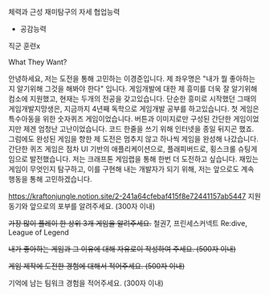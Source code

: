 체력과 근성
재미탐구의 자세
협업능력
- 공감능력

직군 훈련x

What They Want?

안녕하세요, 저는 도전을 통해 고민하는 이경준입니다.
제 좌우명은 "내가 뭘 좋아하는지 알기위해 그것을 해봐야 한다" 입니다. 게임개발에 대한 제 흥미를 더욱 잘 알기위해 컴소에 지원했고, 현재는 두개의 전공을 갖고있습니다. 단순한 흥미로 시작했던 그때의 게임개발지망생은, 지금까지 4년째 독학으로 게임개발 공부를 하고있습니다. 첫 게임은 특수아동을 위한 숫자퀴즈 게임이었습니다. 버튼과 이미지로만 구성된 간단한 게임이었지만 제겐 엄청난 고난이었습니다. 코드 한줄을 쓰기 위해 인터넷을 종일 뒤지곤 했죠. 그럼에도 완성된 게임을 향한 제 도전은 멈추지 않고 하나씩 게임을 완성해 나갔습니다. 간단한 퀴즈 게임은 점차 UI 기반의 애플리케이션으로, 플래피버드로, 횡스크롤 슈팅게임으로 발전했습니다.
저는 크래프톤 게임랩을 통해 한번 더 도전하고 싶습니다. 재밌는 게임이 무엇인지 탐구하고, 이를 구현해 내는 개발자가 되기 위해, 저는 앞으로도 계속 행동을 통해 고민하겠습니다.

https://kraftonjungle.notion.site/2-241a64cfebaf415f8e72441157ab5447
지원동기와 앞으로의 포부를 알려주세요. (300자 이내)

~~가장 많이 플레이 한 상위 3개 게임을 알려주세요.~~
철권7, 프린세스커넥트 Re:dive, League of Legend

~~내가 좋아하는 게임과 그 이유에 대해 자유로이 작성하여 주세요. (500자 이내)~~

~~게임 제작에 도전한 경험에 대해서 적어주세요. (500자 이내)~~

기억에 남는 팀워크 경험을 적어주세요. (300자 이내)

